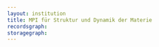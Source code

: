 ```yaml
---
layout: institution
title: MPI für Struktur und Dynamik der Materie
recordsgraph: 
storagegraph: 
---
```

